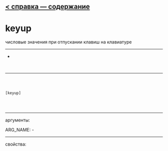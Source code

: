 [< справка — содержание](ceammc_lib.html)
---

# keyup


числовые значения при отпускании клавиш на клавиатуре

---

-
<br>


---


```



[keyup]


            
```

---
аргументы:

ARG_NAME: -<br>

---
свойства:


